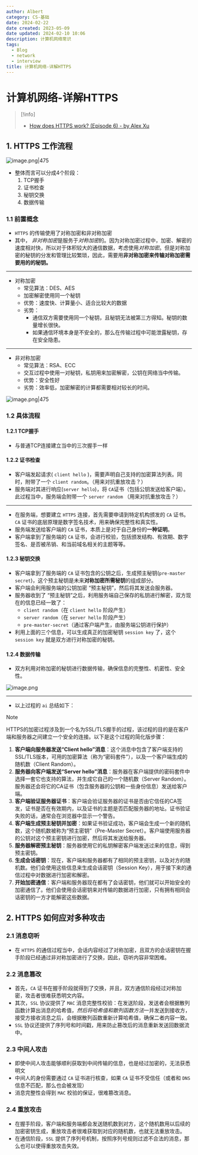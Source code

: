 ```yaml
---
author: Albert
category: CS-基础
date: 2024-02-22
date created: 2023-05-09
date updated: 2024-02-10 10:06
description: 计算机网络常识
tags:
  - Blog
  - network
  - interview
title: 计算机网络-详解HTTPS
---
```


# 计算机网络-详解HTTPS

> [!info]
>
> - [How does HTTPS work? (Episode 6) - by Alex Xu](https://blog.bytebytego.com/p/how-does-https-work-episode-6)

## 1. HTTPS 工作流程

![image.png|475](https://img-20221128.oss-cn-shanghai.aliyuncs.com/img-2023-05/20230915144932.png)

- 整体而言可以分成4个阶段：
  1. TCP握手
  2. 证书检查
  3. 秘钥交换
  4. 数据传输

### 1.1 前置概念

- `HTTPS` 的传输使用了对称加密和非对称加密
- 其中， *非对称加密*是服务于*对称加密*的。因为对称加密过程中，加密、解密的速度相对快，所以对于体积较大的通信数据，考虑使用*对称加密*。但是对称加密的秘钥的分发和管理比较繁琐，因此，需要用**非对称加密来传输对称加密需要用的的秘钥。**

---

- 对称加密
  - 常见算法：DES、AES
  - 加密解密使用同一个秘钥
  - 优势：速度快、计算量小、适合比较大的数据
  - 劣势：
    - 通信双方需要使用同一个秘钥，且秘钥无法被第三方得知。秘钥的数量增长很快。
    - 如果通信环境本身是不安全的，那么在传输过程中可能泄露秘钥，存在安全隐患。

---

- 非对称加密
  - 常见算法：RSA、ECC
  - 交互过程中使用一对秘钥，私钥用来加密解密，公钥在网络当中传输。
  - 优势：安全性好
  - 劣势：效率低，加密解密的计算都需要相对较长的时间。

![image.png|475](https://img-20221128.oss-cn-shanghai.aliyuncs.com/img-2023-05/20230915153340.png)

### 1.2 具体流程

#### 1.2.1 TCP握手

- 与普通TCP连接建立当中的三次握手一样

#### 1.2.2 证书检查

- 客户端发起请求( `client hello` )，需要声明自己支持的加密算法列表。同时，附带了一个 `client random`。（用来对抗重放攻击？）
- 服务端对其进行响应(`server hello`)，将 `CA`证书（包括公钥发送给客户端）。此过程当中，服务端会附带一个 `server random` （用来对抗重放攻击？）

---

- 在服务端，想要建立 `HTTPS` 连接，首先需要申请到特定机构颁发的 `CA` 证书。`CA` 证书的底层原理是数字签名技术，用来确保完整性和真实性。
- 服务端发送给客户端的 `CA` 证书，本质上是对于自己身份的**一种证明**。
- 客户端拿到了服务端的 `CA` 证书，会进行校验，包括颁发结构、有效期、数字签名、是否被吊销、和当前域名相关的主题等等。

#### 1.2.3 秘钥交换

- 客户端拿到了服务端的 `CA` 证书包含的公钥之后，生成预主秘钥(`pre-master secret`)，这个预主秘钥是未来**对称加密所需秘钥**的组成部分。
- 客户端会利用服务端的公钥加密 “预主秘钥”，然后将其发送会服务器。
- 服务器收到了 “预主秘钥”之后，利用服务端自己保存的私钥进行解密，双方现在的信息已经一致了：
  - `client random`（在 `client hello` 阶段产生）
  - `server random`（在 `server hello` 阶段产生）
  - `pre-master-secret`（通过客户端产生，由服务端公钥进行保护）
- 利用上面的三个信息，可以生成真正的加密秘钥 `session key` 了，这个 `session key` 就是双方进行对称加密的秘钥。

#### 1.2.4 数据传输

- 双方利用对称加密的秘钥进行数据传输，确保信息的完整性、机密性、安全性。

![image.png](https://img-20221128.oss-cn-shanghai.aliyuncs.com/img-2023-05/20230915160501.png)

---

- 以上过程的 `ai` 总结如下：

> [!note]
> HTTPS的加密过程涉及到一个名为SSL/TLS握手的过程，该过程的目的是在客户端和服务器之间建立一个安全的连接。以下是这个过程的简化版步骤：
>
> 1. **客户端向服务器发送“Client hello”消息**：这个消息中包含了客户端支持的SSL/TLS版本，可用的加密算法（称为“密码套件”），以及一个客户端生成的随机数（Client Random）。
> 2. **服务器向客户端发送“Server hello”消息**：服务器在客户端提供的密码套件中选择一套它也支持的算法，并生成它自己的一个随机数（Server Random）。服务器还会将它的CA证书（包含服务器的公钥和一些身份信息）发送给客户端。
> 3. **客户端验证服务器证书**：客户端会验证服务器的证书是否由它信任的CA签发，证书是否在有效期内，以及证书的主题是否匹配服务器的地址。证书验证失败的话，通常会在浏览器中显示一个警告。
> 4. **客户端生成预主秘钥并加密**：如果证书验证成功，客户端会生成一个新的随机数，这个随机数被称为“预主密钥”（Pre-Master Secret）。客户端使用服务器的公钥对这个预主密钥进行加密，然后将其发送给服务器。
> 5. **服务器解密预主秘钥**：服务器使用它的私钥解密客户端发送过来的信息，得到预主密钥。
> 6. **生成会话密钥**：现在，客户端和服务器都有了相同的预主密钥，以及对方的随机数。他们会使用这些信息来生成会话密钥（Session Key），用于接下来的通信过程中对数据进行加密和解密。
> 7. **开始加密通信**：客户端和服务器现在都有了会话密钥，他们就可以开始安全的加密通信了。他们会使用会话密钥来对传输的数据进行加密，只有拥有相同会话密钥的一方才能解密这些数据。

## 2. HTTPS 如何应对多种攻击

### 2.1 消息窃听

- 在 `HTTPS` 的通信过程当中，会话内容经过了对称加密，且双方的会话密钥在握手阶段已经通过非对称加密进行了交换，因此，窃听内容非常困难。

### 2.2 消息篡改

- 首先，`CA` 证书在握手阶段就得到了交换，并且，双方通信阶段经过对称加密，攻击者很难获悉明文内容。
- 其次，`SSL` 协议提供了 `MAC` 消息完整性校验：在发送阶段，发送者会根据散列函数计算出消息的哈希值，*然后将哈希值和散列函数方法*一并发送到接收方，接受方接收消息之后，会根据散列函数重新计算哈希值，确保二者内容一致。
- `SSL` 协议还提供了序列号和时间戳，用来防止篡改后的消息重新发送回数据流中。

### 2.3 中间人攻击

- 即使中间人攻击能够顺利获取到中间传输的信息，也是经过加密的，无法获悉明文
- 中间人的身份需要通过 `CA` 证书进行核查，如果 `CA` 证书不受信任（或者和 `DNS` 信息不匹配，那么也会被发现）
- 消息完整性会得到 `MAC` 校验的保证，很难篡改消息。

### 2.4 重放攻击

- 在握手阶段，客户端和服务端都会发送随机数到对方，这个随机数用以后续的加密密钥生成，重放攻击者很难获取到对应的随机数，也就无法重放攻击。
- 在通信阶段，`SSL` 提供了序列号机制，按照序列号规则过滤不合法的消息，那么也可以使得重放攻击失效。
